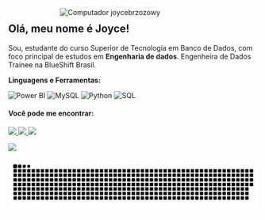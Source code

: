 <img src="https://raw.githubusercontent.com/MicaelliMedeiros/micaellimedeiros/master/image/computer-illustration.png" min-width="400px" max-width="400px" width="400px" align="right" alt="Computador joycebrzozowy">

## Olá, meu nome é Joyce! 

Sou, estudante do curso Superior de Tecnologia em Banco de Dados, com foco principal de estudos em **Engenharia de dados**. Engenheira de Dados Trainee na BlueShift Brasil. 


<b> **Linguagens e Ferramentas</b>:**

![Power BI](https://img.shields.io/badge/-Power%20BI-black?style=plastic&logo=Power-BI)
![MySQL](https://img.shields.io/badge/-MySQL-333333?style=flat&logo=mysql)
![Python](https://img.shields.io/badge/-Python-black?style=flat-square&logo=Python)
![SQL](https://img.shields.io/badge/-SQL-black?style=flat-square&logo=SQL)


#### Você pode me encontrar:


  <p align="left">
  <a href="https://www.instagram.com/joyce_brzo?r=nametag" alt="Instagram">
    <img src="https://img.shields.io/badge/-Instagram-6610F2?style=for-the-badge&logo=Instagram&logoColor=FFFFFF&link=https://www.instagram.com/joyce_brzo?r=nametag"/>
  <a href="https://www.linkedin.com/in/joyce-brzozowy/" alt="Linkedin">
    <img src="https://img.shields.io/badge/-Linkedin-6610F2?style=for-the-badge&logo=Linkedin&logoColor=FFFFFF&link=https://www.linkedin.com/in/joyce-brzozowy/"/>
  </a>
  
  <a href="https://discord.com/channels/joycealves#8102" alt="Discord">
    <img src="https://img.shields.io/badge/-Discord-6610F2?style=for-the-badge&logo=Discord&logoColor=FFFFFF&link=https://https://discord.com/channels/joycealves#8102"/>
  </a>
</p>


![](https://github-readme-stats.vercel.app/api?username=joycebrzozowy&show_icons=true&theme=midnight-purple&hide_border=false&include_all_commits=true&count_private=true)<br/>


![Snake animation](https://github.com/joycebrzozowy/joycebrzozowy/blob/output/github-contribution-grid-snake.svg)



 
   

 











 

















          
          



  
